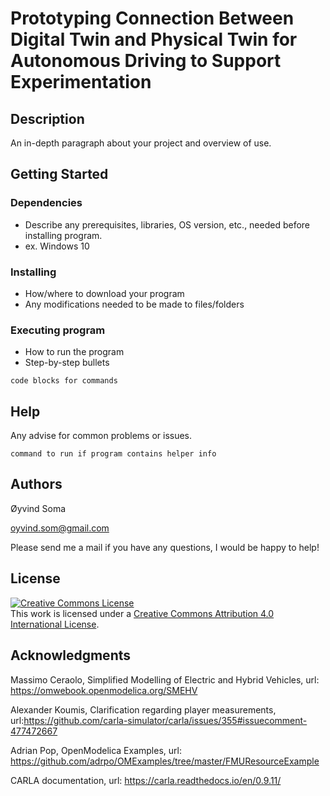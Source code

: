 # Prototyping Connection Between Digital Twin and Physical Twin for Autonomous Driving to Support Experimentation


## Description

An in-depth paragraph about your project and overview of use.

## Getting Started

### Dependencies

* Describe any prerequisites, libraries, OS version, etc., needed before installing program.
* ex. Windows 10

### Installing

* How/where to download your program
* Any modifications needed to be made to files/folders

### Executing program

* How to run the program
* Step-by-step bullets
```
code blocks for commands
```

## Help

Any advise for common problems or issues.
```
command to run if program contains helper info
```

## Authors
Øyvind Soma

oyvind.som@gmail.com

Please send me a mail if you have any questions, I would be happy to help! 

## License

<a rel="license" href="http://creativecommons.org/licenses/by/4.0/"><img alt="Creative Commons License" style="border-width:0" src="https://i.creativecommons.org/l/by/4.0/88x31.png" /></a><br />This work is licensed under a <a rel="license" href="http://creativecommons.org/licenses/by/4.0/">Creative Commons Attribution 4.0 International License</a>.

## Acknowledgments

Massimo Ceraolo, Simplified Modelling of Electric and Hybrid Vehicles, url: https://omwebook.openmodelica.org/SMEHV

Alexander Koumis, Clarification regarding player measurements, url:https://github.com/carla-simulator/carla/issues/355#issuecomment-477472667

Adrian Pop, OpenModelica Examples, url: https://github.com/adrpo/OMExamples/tree/master/FMUResourceExample

CARLA documentation, url: https://carla.readthedocs.io/en/0.9.11/
